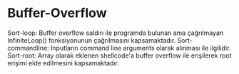 # Buffer-Overflow

Sort-loop: Buffer overflow saldırı ile programda bulunan ama çağrılmayan InfiniteLoop() fonksiyonunun çağrılmasını kapsamaktadır.
Sort-commandline: Inputların command line arguments olarak alınması ile ilgilidir.
Sort-root: Array olarak eklenen shellcode'a buffer overflow ile erişilerek root erişimi elde edilmesini kapsamaktadır.
